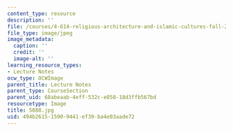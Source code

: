 ```yaml
---
content_type: resource
description: ''
file: /courses/4-614-religious-architecture-and-islamic-cultures-fall-2002/494b261515909441ef39ba4e03aade72_5088.jpg
file_type: image/jpeg
image_metadata:
  caption: ''
  credit: ''
  image-alt: ''
learning_resource_types:
- Lecture Notes
ocw_type: OCWImage
parent_title: Lecture Notes
parent_type: CourseSection
parent_uid: 68abeaab-4eff-532c-e858-18d3ffb567bd
resourcetype: Image
title: 5088.jpg
uid: 494b2615-1590-9441-ef39-ba4e03aade72
---
```

